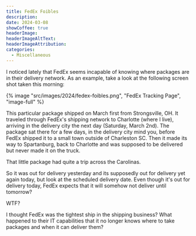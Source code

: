 ```yaml
---
title: FedEx Foibles
description: 
date: 2024-03-08
showCoffee: true
headerImage: 
headerImageAltText: 
headerImageAttribution: 
categories:
  - Miscellaneous
---
```


I noticed lately that FedEx seems incapable of knowing where packages are in their delivery network. As an example, take a look at the following screen shot taken this morning:

{% image "src/images/2024/fedex-foibles.png", "FedEx Tracking Page", "image-full" %}

This particular package shipped on March first from Strongsville, OH. It traveled through FedEx's shipping network to Charlotte (where I live), arriving in the delivery city the next day (Saturday, March 2nd). The package sat there for a few days, in the delivery city mind you, before FedEx shipped it to a small town outside of Charleston SC. Then it made its way to Spartanburg, back to Charlotte and was supposed to be delivered but never made it on the truck.

That little package had quite a trip across the Carolinas.

So it was out for delivery yesterday and its supposedly out for delivery yet again today, but look at the scheduled delivery date. Even though it's out for delivery today, FedEx expects that it will somehow not deliver until tomorrow?

WTF?

I thought FedEx was the tightest ship in the shipping business? What happened to their IT capabilities that it no longer knows where to take packages and when it can deliver them?